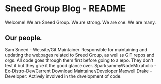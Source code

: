 # Sneed Group Blog - README

Welcome! We are Sneed Group. We are strong. We are one. We are many.

## Our people.

Sam Sneed - Website/Git Maintainer: Responsible for maintaining and updating the webpages related to Sneed Group, as well as GIT repos and orgs. All code goes through them first before going to a repo. They don't test it but they give it the good glance over.
Sparksammy/NodeMixaholic - Ex-Distro-Dev/Current Download Maintainer/Developer
Maxwell Drake - Developer: Actively involved in the development of code.
